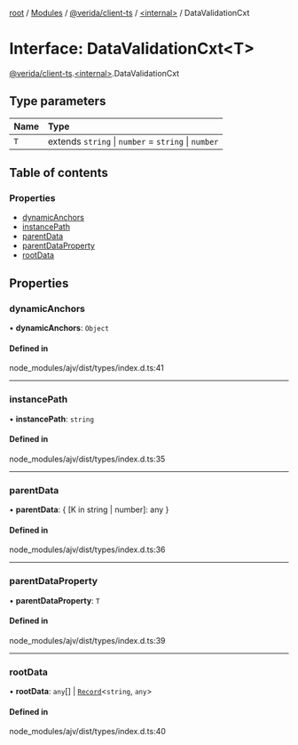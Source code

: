 [root](../README.md) / [Modules](../modules.md) / [@verida/client-ts](../modules/verida_client_ts.md) / [<internal\>](../modules/verida_client_ts._internal_.md) / DataValidationCxt

# Interface: DataValidationCxt<T\>

[@verida/client-ts](../modules/verida_client_ts.md).[<internal\>](../modules/verida_client_ts._internal_.md).DataValidationCxt

## Type parameters

| Name | Type |
| :------ | :------ |
| `T` | extends `string` \| `number` = `string` \| `number` |

## Table of contents

### Properties

- [dynamicAnchors](verida_client_ts._internal_.DataValidationCxt.md#dynamicanchors)
- [instancePath](verida_client_ts._internal_.DataValidationCxt.md#instancepath)
- [parentData](verida_client_ts._internal_.DataValidationCxt.md#parentdata)
- [parentDataProperty](verida_client_ts._internal_.DataValidationCxt.md#parentdataproperty)
- [rootData](verida_client_ts._internal_.DataValidationCxt.md#rootdata)

## Properties

### dynamicAnchors

• **dynamicAnchors**: `Object`

#### Defined in

node_modules/ajv/dist/types/index.d.ts:41

___

### instancePath

• **instancePath**: `string`

#### Defined in

node_modules/ajv/dist/types/index.d.ts:35

___

### parentData

• **parentData**: { [K in string \| number]: any }

#### Defined in

node_modules/ajv/dist/types/index.d.ts:36

___

### parentDataProperty

• **parentDataProperty**: `T`

#### Defined in

node_modules/ajv/dist/types/index.d.ts:39

___

### rootData

• **rootData**: `any`[] \| [`Record`](../modules/verida_client_ts._internal_.md#record)<`string`, `any`\>

#### Defined in

node_modules/ajv/dist/types/index.d.ts:40
